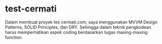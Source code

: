 # test-cermati
Dalam membuat proyek tes cermati.com, saya menggunakan MVVM Design Patterns, SOLID Principles, dan DRY. Sehingga dalam teknik pengkodean harus memperhatikan aspek coding berdasarkan tugas masing-masing function.
